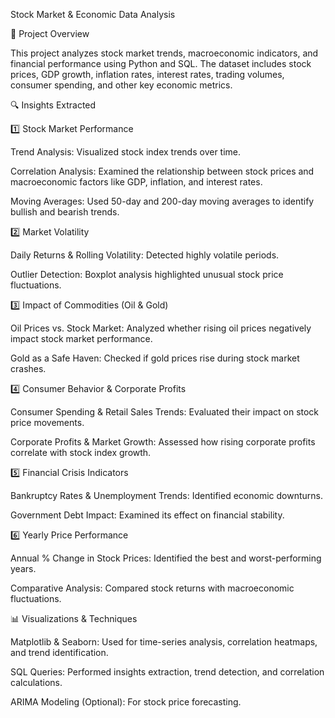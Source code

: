 Stock Market & Economic Data Analysis

📌 Project Overview

This project analyzes stock market trends, macroeconomic indicators, and financial performance using Python and SQL. The dataset includes stock prices, GDP growth, inflation rates, interest rates, trading volumes, consumer spending, and other key economic metrics.

🔍 Insights Extracted

1️⃣ Stock Market Performance

Trend Analysis: Visualized stock index trends over time.

Correlation Analysis: Examined the relationship between stock prices and macroeconomic factors like GDP, inflation, and interest rates.

Moving Averages: Used 50-day and 200-day moving averages to identify bullish and bearish trends.

2️⃣ Market Volatility

Daily Returns & Rolling Volatility: Detected highly volatile periods.

Outlier Detection: Boxplot analysis highlighted unusual stock price fluctuations.

3️⃣ Impact of Commodities (Oil & Gold)

Oil Prices vs. Stock Market: Analyzed whether rising oil prices negatively impact stock market performance.

Gold as a Safe Haven: Checked if gold prices rise during stock market crashes.

4️⃣ Consumer Behavior & Corporate Profits

Consumer Spending & Retail Sales Trends: Evaluated their impact on stock price movements.

Corporate Profits & Market Growth: Assessed how rising corporate profits correlate with stock index growth.

5️⃣ Financial Crisis Indicators

Bankruptcy Rates & Unemployment Trends: Identified economic downturns.

Government Debt Impact: Examined its effect on financial stability.

6️⃣ Yearly Price Performance

Annual % Change in Stock Prices: Identified the best and worst-performing years.

Comparative Analysis: Compared stock returns with macroeconomic fluctuations.

📊 Visualizations & Techniques

Matplotlib & Seaborn: Used for time-series analysis, correlation heatmaps, and trend identification.

SQL Queries: Performed insights extraction, trend detection, and correlation calculations.

ARIMA Modeling (Optional): For stock price forecasting.
